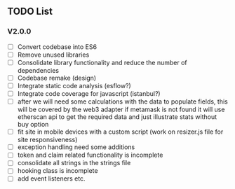 ## TODO List

### V2.0.0

- [ ] Convert codebase into ES6
- [ ] Remove unused libraries
- [ ] Consolidate library functionality and reduce the number of dependencies
- [ ] Codebase remake (design)
- [ ] Integrate static code analysis (esflow?)
- [ ] Integrate code coverage for javascript (istanbul?)
- [ ] after we will need some calculations with the data to populate fields, this will be covered by the web3 adapter
      if metamask is not found it will use etherscan api to get the required data and just illustrate stats without buy option
- [ ] fit site in mobile devices with a custom script (work on resizer.js file for site responsiveness)
- [ ] exception handling need some additions
- [ ] token and claim related functionality is incomplete
- [ ] consolidate all strings in the strings file
- [ ] hooking class is incomplete
- [ ] add event listeners etc.